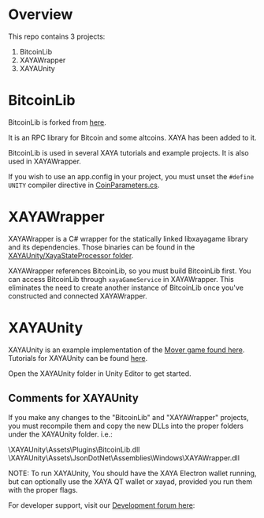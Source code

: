 # Overview

This repo contains 3 projects:

1. BitcoinLib
2. XAYAWrapper
3. XAYAUnity

# BitcoinLib

BitcoinLib is forked from [here](https://github.com/cryptean/bitcoinlib).

It is an RPC library for Bitcoin and some altcoins. XAYA has been added to it. 

BitcoinLib is used in several XAYA tutorials and example projects. It is also used in XAYAWrapper.

If you wish to use an app.config in your project, you must unset the `#define UNITY` compiler directive in [CoinParameters.cs](https://github.com/xaya/xayalib_unity/blob/master/BitcoinLib/BitcoinLib/BitcoinLib/CoinParameters/Base/CoinParameters.cs). 

# XAYAWrapper

XAYAWrapper is a C# wrapper for the statically linked libxayagame library and its dependencies. Those binaries can be found in the [XAYAUnity/XayaStateProcessor folder](XAYAUnity/XayaStateProcessor). 

XAYAWrapper references BitcoinLib, so you must build BitcoinLib first. You can access BitcoinLib through `xayaGameService` in XAYAWrapper. This eliminates the need to create another instance of BitcoinLib once you've constructed and connected XAYAWrapper. 

# XAYAUnity

XAYAUnity is an example implementation of the [Mover game found here](https://github.com/xaya/libxayagame/tree/master/mover). Tutorials for XAYAUnity can be found [here](https://github.com/xaya/xaya_tutorials/).

Open the XAYAUnity folder in Unity Editor to get started. 

## Comments for XAYAUnity

If you make any changes to the "BitcoinLib" and "XAYAWrapper" projects, you must recompile them and copy the new DLLs into the proper folders under the XAYAUnity folder. i.e.:

\XAYAUnity\Assets\Plugins\BitcoinLib.dll
\XAYAUnity\Assets\JsonDotNet\Assemblies\Windows\XAYAWrapper.dll

NOTE: To run XAYAUnity, You should have the XAYA Electron wallet running, but can optionally use the XAYA QT wallet or xayad, provided you run them with the proper flags. 

For developer support, visit our [Development forum here](https://forum.xaya.io/forum/6-development/):




